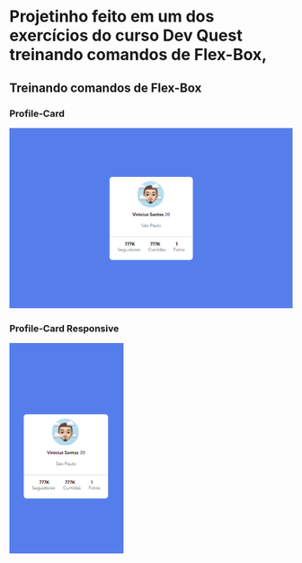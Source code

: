 # Projetinho feito em um dos exercícios do curso Dev Quest treinando comandos de Flex-Box,
## Treinando comandos de Flex-Box

### Profile-Card 
![alt text](src/images/profile-card1.png)

### Profile-Card Responsive
![alt text](src/images/profile-responsive2.png)
